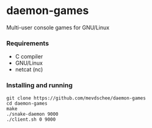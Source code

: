 daemon-games
============

Multi-user console games for GNU/Linux

### Requirements

- C compiler
- GNU/Linux
- netcat (nc)

### Installing and running

```
git clone https://github.com/mevdschee/daemon-games
cd daemon-games
make
./snake-daemon 9000
./client.sh 0 9000
```
